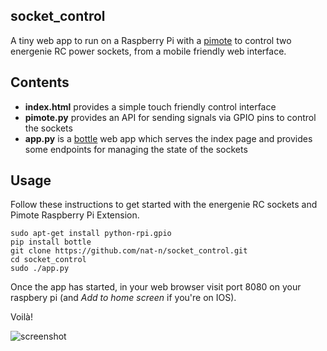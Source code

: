 socket_control
--------------

A tiny web app to run on a Raspberry Pi with a
[pimote](https://energenie4u.co.uk/index.php/catalogue/product/ENER002-2PI) to
control two energenie RC power sockets, from a mobile friendly web interface.

## Contents

- **index.html** provides a simple touch friendly control interface
- **pimote.py** provides an API for sending signals via GPIO pins to control
  the sockets
- **app.py** is a [bottle](http://bottlepy.org/docs/dev/index.html) web app
  which serves the index page and provides some endpoints for managing the state
  of the sockets

## Usage

Follow these instructions to get started with the energenie RC sockets and
Pimote Raspberry Pi Extension.

    sudo apt-get install python-rpi.gpio
    pip install bottle
    git clone https://github.com/nat-n/socket_control.git
    cd socket_control
    sudo ./app.py

Once the app has started, in your web browser visit port 8080 on your raspbery
pi (and *Add to home screen* if you're on IOS).

Voilà!

![screenshot](https://raw.githubusercontent.com/nat-n/socket_control/master/screenshot.png)
